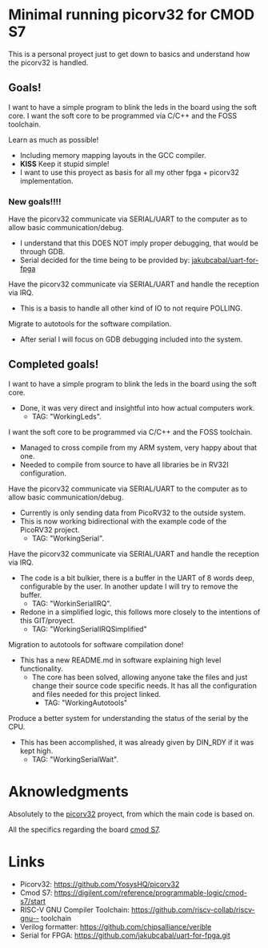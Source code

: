 # Minimal running picorv32 for CMOD S7
This is a personal proyect just to get down to basics and understand how the 
picorv32 is handled.

## Goals!
I want to have a simple program to blink the leds in the board using the soft core. I want the soft core to be programmed via C/C++ and the FOSS toolchain.

Learn as much as possible!
- Including memory mapping layouts in the GCC compiler.
- **KISS** Keep it stupid simple!
- I want to use this proyect as basis for all my other fpga + picorv32 implementation.

### New goals!!!!
Have the picorv32 communicate via SERIAL/UART to the computer as to allow basic communication/debug.
- I understand that this DOES NOT imply proper debugging, that would be through GDB.
- Serial decided for the time being to be provided by: [jakubcabal/uart-for-fpga](https://github.com/jakubcabal/uart-for-fpga.git)

Have the picorv32 communicate via SERIAL/UART and handle the reception via IRQ.
- This is a basis to handle all other kind of IO to not require POLLING.

Migrate to autotools for the software compilation.
- After serial I will focus on GDB debugging included into the system.

## Completed goals!
I want to have a simple program to blink the leds in the board using the soft core.
- Done, it was very direct and insightful into how actual computers work.
  - TAG: "WorkingLeds".

I want the soft core to be programmed via C/C++ and the FOSS toolchain.
- Managed to cross compile from my ARM system, very happy about that one.
- Needed to compile from source to have all libraries be in RV32I configuration.

Have the picorv32 communicate via SERIAL/UART to the computer as to allow basic communication/debug.
- Currently is only sending data from PicoRV32 to the outside system.
- This is now working bidirectional with the example code of the PicoRV32 project. 
  - TAG: "WorkingSerial".

Have the picorv32 communicate via SERIAL/UART and handle the reception via IRQ.
- The code is a bit bulkier, there is a buffer in the UART of 8 words deep,
    configurable by the user. In another update I will try to remove the buffer.
    - TAG: "WorkinSerialIRQ".
- Redone in a simplified logic, this follows more closely to the intentions of 
  this GIT/proyect.
    - TAG: "WorkingSerialIRQSimplified"

Migration to autotools for software compilation done!
- This has a new README.md in software explaining high level functionality.
  - The core has been solved, allowing anyone take the files and just change
    their source code specific needs. It has all the configuration and files
    needed for this project linked.
    - TAG: "WorkingAutotools"

Produce a better system for understanding the status of the serial by the CPU.
- This has been accomplished, it was already given by DIN_RDY if it was kept high. 
  - TAG: "WorkingSerialWait".

# Aknowledgments
Absolutely to the [picorv32](https://github.com/YosysHQ/picorv32) proyect, from which the main code is based on.

All the specifics regarding the board [cmod S7](https://digilent.com/reference/programmable-logic/cmod-s7/start).

# Links
- Picorv32: https://github.com/YosysHQ/picorv32
- Cmod S7: https://digilent.com/reference/programmable-logic/cmod-s7/start
- RISC-V GNU Compiler Toolchain: https://github.com/riscv-collab/riscv-gnu-- toolchain
- Verilog formatter: https://github.com/chipsalliance/verible
- Serial for FPGA: https://github.com/jakubcabal/uart-for-fpga.git
